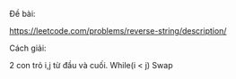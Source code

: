 Đề bài:

https://leetcode.com/problems/reverse-string/description/

Cách giải:

2 con trỏ i,j từ đầu và cuối. While(i < j) Swap